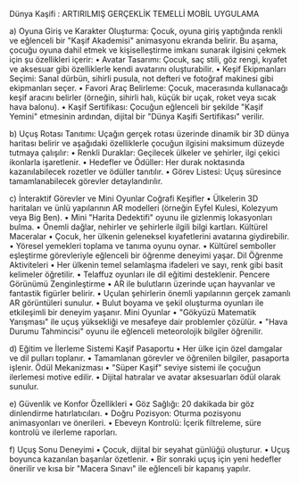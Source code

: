 Dünya Kaşifi  : ARTIRILMIŞ GERÇEKLİK TEMELLİ MOBİL UYGULAMA 


a) Oyuna Giriş ve Karakter Oluşturma: Çocuk, oyuna giriş yaptığında renkli ve eğlenceli bir "Kaşif Akademisi" animasyonu ekranda belirir. Bu aşama, çocuğu oyuna dahil etmek ve kişiselleştirme imkanı sunarak ilgisini çekmek için şu özellikleri içerir:
•	Avatar Tasarımı: Çocuk, saç stili, göz rengi, kıyafet ve aksesuar gibi özelliklerle kendi avatarını oluşturabilir.
•	Keşif Ekipmanları Seçimi: Sanal dürbün, sihirli pusula, not defteri ve fotoğraf makinesi gibi ekipmanları seçer.
•	Favori Araç Belirleme: Çocuk, macerasında kullanacağı keşif aracını belirler (örneğin, sihirli halı, küçük bir uçak, roket veya sıcak hava balonu).
•	Kaşif Sertifikası: Çocuğun eğlenceli bir şekilde "Kaşif Yemini" etmesinin ardından, dijital bir "Dünya Kaşifi Sertifikası" verilir.

b) Uçuş Rotası Tanıtımı: Uçağın gerçek rotası üzerinde dinamik bir 3D dünya haritası belirir ve aşağıdaki özelliklerle çocuğun ilgisini maksimum düzeyde tutmaya çalışılır:
•	Renkli Duraklar: Geçilecek ülkeler ve şehirler, ilgi çekici ikonlarla işaretlenir.
•	Hedefler ve Ödüller: Her durak noktasında kazanılabilecek rozetler ve ödüller tanıtılır.
•	Görev Listesi: Uçuş süresince tamamlanabilecek görevler detaylandırılır.

c) İnteraktif Görevler ve Mini Oyunlar
Coğrafi Keşifler
•	Ülkelerin 3D haritaları ve ünlü yapılarının AR modelleri (örneğin Eyfel Kulesi, Kolezyum veya Big Ben).
•	Mini "Harita Dedektifi" oyunu ile gizlenmiş lokasyonları bulma.
•	Önemli dağlar, nehirler ve şehirlerle ilgili bilgi kartları.
Kültürel Maceralar
•	Çocuk, her ülkenin geleneksel kıyafetlerini avatarına giydirebilir.
•	Yöresel yemekleri toplama ve tanıma oyunu oynar.
•	Kültürel semboller eşleştirme görevleriyle eğlenceli bir öğrenme deneyimi yaşar.
Dil Öğrenme Aktiviteleri
•	Her ülkenin temel selamlaşma ifadeleri ve sayı, renk gibi basit kelimeler öğretilir.
•	Telaffuz oyunları ile dil eğitimi desteklenir.
Pencere Görünümü Zenginleştirme
•	AR ile bulutların üzerinde uçan hayvanlar ve fantastik figürler belirir.
•	Uçulan şehirlerin önemli yapılarının gerçek zamanlı AR görüntüleri sunulur.
•	Bulut boyama ve şekil oluşturma oyunları ile etkileşimli bir deneyim yaşanır.
Mini Oyunlar
•	"Gökyüzü Matematik Yarışması" ile uçuş yüksekliği ve mesafeye dair problemler çözülür.
•	"Hava Durumu Tahmincisi" oyunu ile eğlenceli meteorolojik bilgiler öğrenilir.

d) Eğitim ve İlerleme Sistemi
Kaşif Pasaportu
•	Her ülke için özel damgalar ve dil pulları toplanır.
•	Tamamlanan görevler ve öğrenilen bilgiler, pasaporta işlenir.
Ödül Mekanizması
•	"Süper Kaşif" seviye sistemi ile çocuğun ilerlemesi motive edilir.
•	Dijital hatıralar ve avatar aksesuarları ödül olarak sunulur.

e) Güvenlik ve Konfor Özellikleri
•	Göz Sağlığı: 20 dakikada bir göz dinlendirme hatırlatıcıları.
•	Doğru Pozisyon: Oturma pozisyonu animasyonları ve önerileri.
•	Ebeveyn Kontrolü: İçerik filtreleme, süre kontrolü ve ilerleme raporları.

f) Uçuş Sonu Deneyimi
•	Çocuk, dijital bir seyahat günlüğü oluşturur.
•	Uçuş boyunca kazanılan başarılar özetlenir.
•	Bir sonraki uçuş için yeni hedefler önerilir ve kısa bir "Macera Sınavı" ile eğlenceli bir kapanış yapılır.

